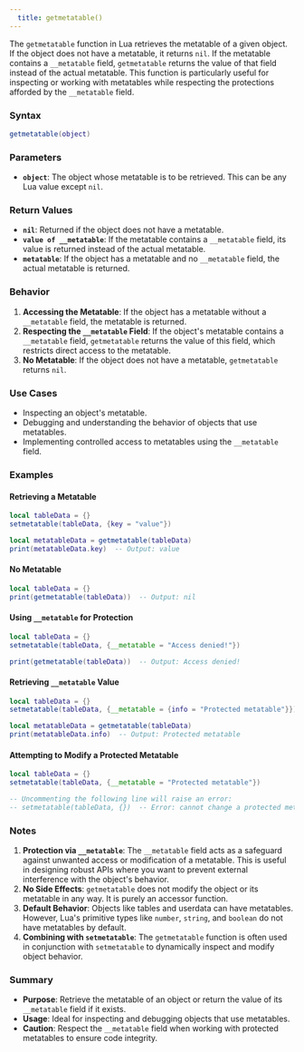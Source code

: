 ```yaml
---
  title: getmetatable()
---
```


The `getmetatable` function in Lua retrieves the metatable of a given object. If the object does not have a metatable, it returns `nil`. If the metatable contains a `__metatable` field, `getmetatable` returns the value of that field instead of the actual metatable. This function is particularly useful for inspecting or working with metatables while respecting the protections afforded by the `__metatable` field.

### Syntax  
```lua
getmetatable(object)
```

### Parameters  
- **`object`**: The object whose metatable is to be retrieved. This can be any Lua value except `nil`.

### Return Values  
- **`nil`**: Returned if the object does not have a metatable.  
- **`value of __metatable`**: If the metatable contains a `__metatable` field, its value is returned instead of the actual metatable.  
- **`metatable`**: If the object has a metatable and no `__metatable` field, the actual metatable is returned.

### Behavior  
1. **Accessing the Metatable**: If the object has a metatable without a `__metatable` field, the metatable is returned.  
2. **Respecting the `__metatable` Field**: If the object's metatable contains a `__metatable` field, `getmetatable` returns the value of this field, which restricts direct access to the metatable.  
3. **No Metatable**: If the object does not have a metatable, `getmetatable` returns `nil`.

### Use Cases  
- Inspecting an object's metatable.  
- Debugging and understanding the behavior of objects that use metatables.  
- Implementing controlled access to metatables using the `__metatable` field.

### Examples  

#### Retrieving a Metatable  
```lua
local tableData = {}
setmetatable(tableData, {key = "value"})

local metatableData = getmetatable(tableData)
print(metatableData.key)  -- Output: value
```

#### No Metatable  
```lua
local tableData = {}
print(getmetatable(tableData))  -- Output: nil
```

#### Using `__metatable` for Protection  
```lua
local tableData = {}
setmetatable(tableData, {__metatable = "Access denied!"})

print(getmetatable(tableData))  -- Output: Access denied!
```

#### Retrieving `__metatable` Value  
```lua
local tableData = {}
setmetatable(tableData, {__metatable = {info = "Protected metatable"}})

local metatableData = getmetatable(tableData)
print(metatableData.info)  -- Output: Protected metatable
```

#### Attempting to Modify a Protected Metatable  
```lua
local tableData = {}
setmetatable(tableData, {__metatable = "Protected metatable"})

-- Uncommenting the following line will raise an error:
-- setmetatable(tableData, {})  -- Error: cannot change a protected metatable
```

### Notes  
1. **Protection via `__metatable`**: The `__metatable` field acts as a safeguard against unwanted access or modification of a metatable. This is useful in designing robust APIs where you want to prevent external interference with the object's behavior.  
2. **No Side Effects**: `getmetatable` does not modify the object or its metatable in any way. It is purely an accessor function.  
3. **Default Behavior**: Objects like tables and userdata can have metatables. However, Lua's primitive types like `number`, `string`, and `boolean` do not have metatables by default.  
4. **Combining with `setmetatable`**: The `getmetatable` function is often used in conjunction with `setmetatable` to dynamically inspect and modify object behavior.

### Summary  
- **Purpose**: Retrieve the metatable of an object or return the value of its `__metatable` field if it exists.  
- **Usage**: Ideal for inspecting and debugging objects that use metatables.  
- **Caution**: Respect the `__metatable` field when working with protected metatables to ensure code integrity.
